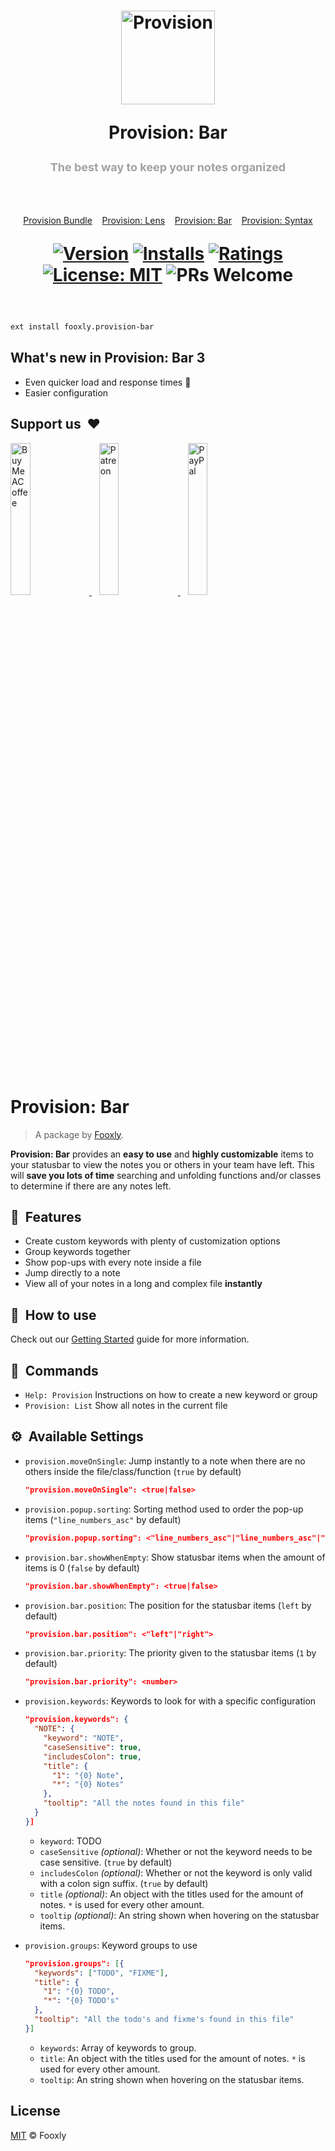 <h1 align="center">
  <p align="center">
    <a title="Provision" href="https://marketplace.visualstudio.com/items?itemName=fooxly.provision-bar">
      <img src="https://www.fooxly.com/readme/provision.png" alt="Provision" height="150" />
    </a>
  </p>
  <p>Provision: Bar</p>
  <p style="color: #A2A2A2; font-size: 18px;">The best way to keep your notes organized</p>
  <br>
  <p style="color: #3366BB; font-size: 14px; font-weight: normal;">
    <a href="https://marketplace.visualstudio.com/items?itemName=fooxly.provision">Provision Bundle</a>&nbsp;&nbsp;&nbsp;
    <a href="https://marketplace.visualstudio.com/items?itemName=fooxly.provision-lens">Provision: Lens</a>&nbsp;&nbsp;&nbsp;
    <a href="https://marketplace.visualstudio.com/items?itemName=fooxly.provision-bar">Provision: Bar</a>&nbsp;&nbsp;&nbsp;
    <a href="https://marketplace.visualstudio.com/items?itemName=fooxly.provision-syntax">Provision: Syntax</a>
  </p>

  [![Version](https://vsmarketplacebadge.apphb.com/version-short/fooxly.provision-bar.svg)](https://marketplace.visualstudio.com/items?itemName=fooxly.provision-bar)
  [![Installs](https://vsmarketplacebadge.apphb.com/installs-short/fooxly.provision-bar.svg)](https://marketplace.visualstudio.com/items?itemName=fooxly.provision-bar)
  [![Ratings](https://vsmarketplacebadge.apphb.com/rating-short/fooxly.provision-bar.svg)](https://marketplace.visualstudio.com/items?itemName=fooxly.provision-bar)
  [![License: MIT](https://img.shields.io/badge/License-MIT-brightgreen.svg)](https://opensource.org/licenses/MIT)
  ![PRs Welcome](https://img.shields.io/badge/PRs-welcome-brightgreen.svg)
</h1>

<br />

```sh
ext install fooxly.provision-bar
```

## What's new in Provision: Bar 3

* Even quicker load and response times 🚀
* Easier configuration

## Support us &nbsp;❤

<p>
  <a title="BuyMeACoffee" href="https://www.buymeacoffee.com/fooxly">
    <img src="https://www.fooxly.com/readme/buymeacoffee.png" alt="BuyMeACoffee" width="25%" style="max-width: 180px" />
  </a>&nbsp;&nbsp;
  <a title="Patreon" href="https://www.patreon.com">
    <img src="https://www.fooxly.com/readme/patreon.png" alt="Patreon" width="25%" style="max-width: 180px"/>
  </a>&nbsp;&nbsp;
  <a title="PayPal" href="https://www.paypal.com/cgi-bin/webscr?cmd=_s-xclick&hosted_button_id=3GEYSYZFXV9GE">
    <img src="https://www.fooxly.com/readme/paypal.png" alt="PayPal" width="25%" style="max-width: 180px" />
  </a>
</p>

<br/>

# Provision: Bar

> A package by [Fooxly](https://www.fooxly.com).

**Provision: Bar** provides an **easy to use** and **highly customizable** items to your statusbar
to view the notes you or others in your team have left. This will **save you lots of time** searching and unfolding functions
and/or classes to determine if there are any notes left.

## 📐 &nbsp;Features

* Create custom keywords with plenty of customization options
* Group keywords together
* Show pop-ups with every note inside a file
* Jump directly to a note
* View all of your notes in a long and complex file **instantly**

## 📙 &nbsp;How to use

Check out our [Getting Started](HELP.md) guide for more information.

## 📕 &nbsp;Commands

* `Help: Provision` Instructions on how to create a new keyword or group
* `Provision: List` Show all notes in the current file

## ⚙️ &nbsp;Available Settings

* `provision.moveOnSingle`: Jump instantly to a note when there are no others inside the file/class/function (`true` by default)

  ```json
  "provision.moveOnSingle": <true|false>
  ```

* `provision.popup.sorting`: Sorting method used to order the pop-up items (`"line_numbers_asc"` by default)

  ```json
  "provision.popup.sorting": <"line_numbers_asc"|"line_numbers_asc"|"category">
  ```

* `provision.bar.showWhenEmpty`: Show statusbar items when the amount of items is 0 (`false` by default)

  ```json
  "provision.bar.showWhenEmpty": <true|false>
  ```

* `provision.bar.position`: The position for the statusbar items (`left` by default)

  ```json
  "provision.bar.position": <"left"|"right">
  ```

* `provision.bar.priority`: The priority given to the statusbar items (`1` by default)

  ```json
  "provision.bar.priority": <number>
  ```

* `provision.keywords`: Keywords to look for with a specific configuration

  ```json
  "provision.keywords": {
    "NOTE": {
      "keyword": "NOTE",
      "caseSensitive": true,
      "includesColon": true,
      "title": {
        "1": "{0} Note",
        "*": "{0} Notes"
      },
      "tooltip": "All the notes found in this file"
    }
  }]
  ```

  * `keyword`: TODO
  * `caseSensitive` *(optional)*: Whether or not the keyword needs to be case sensitive. (`true` by default)
  * `includesColon` *(optional)*: Whether or not the keyword is only valid with a colon sign suffix. (`true` by default)
  * `title` *(optional)*: An object with the titles used for the amount of notes. `*` is used for every other amount.
  * `tooltip` *(optional)*: An string shown when hovering on the statusbar items.

* `provision.groups`: Keyword groups to use

  ```json
  "provision.groups": [{
    "keywords": ["TODO", "FIXME"],
    "title": {
      "1": "{0} TODO",
      "*": "{0} TODO's"
    },
    "tooltip": "All the todo's and fixme's found in this file"
  }]
  ```

  * `keywords`: Array of keywords to group.
  * `title`: An object with the titles used for the amount of notes. `*` is used for every other amount.
  * `tooltip`: An string shown when hovering on the statusbar items.

## License

[MIT](LICENSE) &copy; Fooxly
